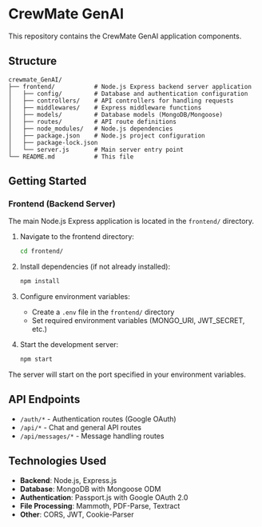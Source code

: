 # CrewMate GenAI

This repository contains the CrewMate GenAI application components.

## Structure

```
crewmate_GenAI/
├── frontend/           # Node.js Express backend server application
│   ├── config/         # Database and authentication configuration
│   ├── controllers/    # API controllers for handling requests
│   ├── middlewares/    # Express middleware functions
│   ├── models/         # Database models (MongoDB/Mongoose)
│   ├── routes/         # API route definitions
│   ├── node_modules/   # Node.js dependencies
│   ├── package.json    # Node.js project configuration
│   ├── package-lock.json
│   └── server.js       # Main server entry point
└── README.md           # This file
```

## Getting Started

### Frontend (Backend Server)

The main Node.js Express application is located in the `frontend/` directory.

1. Navigate to the frontend directory:
   ```bash
   cd frontend/
   ```

2. Install dependencies (if not already installed):
   ```bash
   npm install
   ```

3. Configure environment variables:
   - Create a `.env` file in the `frontend/` directory
   - Set required environment variables (MONGO_URI, JWT_SECRET, etc.)

4. Start the development server:
   ```bash
   npm start
   ```

The server will start on the port specified in your environment variables.

## API Endpoints

- `/auth/*` - Authentication routes (Google OAuth)
- `/api/*` - Chat and general API routes  
- `/api/messages/*` - Message handling routes

## Technologies Used

- **Backend**: Node.js, Express.js
- **Database**: MongoDB with Mongoose ODM
- **Authentication**: Passport.js with Google OAuth 2.0
- **File Processing**: Mammoth, PDF-Parse, Textract
- **Other**: CORS, JWT, Cookie-Parser